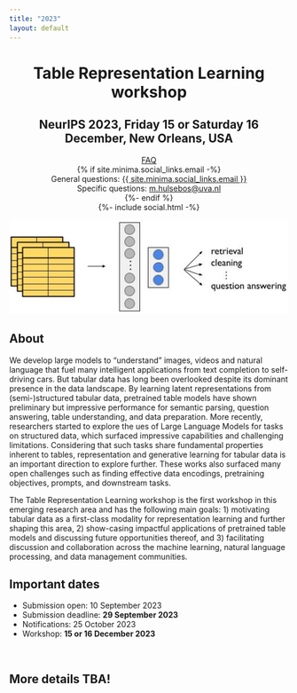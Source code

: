 ```yaml
---
title: "2023"
layout: default
---
```


<div align="center">
<h1><b>Table Representation Learning workshop</b></h1>
<h2><b>NeurIPS 2023</b>, Friday 15 or Saturday 16 December, New Orleans, USA</h2>
<div>
<div>
<a href="https://groups.google.com/g/table-representation-learning-workshop" target="blank">FAQ</a>
</div>
{% if site.minima.social_links.email -%}
<div>
General questions: <a class="u-email" href="mailto:{{ site.minima.social_links.email }}">{{ site.minima.social_links.email }}</a>
</div>
<div>
Specific questions: <a class="u-email" href="mailto:m.hulsebos@uva.nl">m.hulsebos@uva.nl</a>
</div>
{%- endif %}
<div class="social-links">
    {%- include social.html -%}
</div>
</div>
</div>

<p align="center">
    <img src="assets/trl_workshop.jpg"/>
</p>


## **About**

We develop large models to “understand” images, videos and natural language that fuel many intelligent applications from text completion to self-driving cars. But tabular data has long been overlooked despite its dominant presence in the data landscape. By learning latent representations from (semi-)structured tabular data, pretrained table models have shown preliminary but impressive performance for semantic parsing, question answering, table understanding, and data preparation. More recently, researchers started to explore the ues of Large Language Models for tasks on structured data, which surfaced impressive capabilities and challenging limitations. Considering that such tasks share fundamental properties inherent to tables, representation and generative learning for tabular data is an important direction to explore further. These works also surfaced many open challenges such as finding effective data encodings, pretraining objectives, prompts, and downstream tasks.

The Table Representation Learning workshop is the first workshop in this emerging research area and has the following main goals: 1) motivating tabular data as a first-class modality for representation learning and further shaping this area, 2) show-casing impactful applications of pretrained table models and discussing future opportunities thereof, and 3) facilitating discussion and collaboration across the machine learning, natural language processing, and data management communities.


## **Important dates**
- Submission open: 10 September 2023
- Submission deadline: <b>29 September 2023</b>
- Notifications: 25 October 2023
- Workshop: <b>15 or 16 December 2023</b>
<!-- - Talk pre-recording upload for submissions accepted as oral (SlidesLive): 15 November 2022
- Slides for submissions accepted as oral (OpenReview): 15 November 2022
- Poster pitch recording for submissions accepted as posters (optional; 2min .mp4; to be published on website; email to m.hulsebos@uva.nl): 17 November 2022
- Poster submission (<a href="https://neurips.cc/PosterUpload">neurips.cc</a>): 17 November 2022
- Camera-ready paper (OpenReview): 17 November 2022 -->

<br>

## **More details TBA!**

<!-- 
## **Further info**
- [Program](https://table-representation-learning.github.io/2023/program.html)
- [Accepted Papers](https://table-representation-learning.github.io/2023/accepted-papers.html)
- [Organization](https://table-representation-learning.github.io/2023/organization.html)
- [Awards](https://table-representation-learning.github.io/2023/awards.html)
- [Call for Papers](https://table-representation-learning.github.io/2023/call-for-papers.html)
 -->

<!-- 
## **Speakers**
<table border="0" style="border:none; padding:0, border-collapse:collapse; cellspacing:0; cellpadding:0" >
    <tr style="border:none"  align="left">
      <td style="border:none" width="33%"><a href="https://ai.facebook.com/people/alon-halevy/" target="blank"><img src="assets/ah.jpg" width="150px" align="bottom" style="border-radius: 50%"></a></td>
      <td style="border:none" width="33%"><a href="http://www.phontron.com/" target="blank"><img src="assets/gn.jpg" width="150px" align="bottom" style="border-radius: 50%"></a></td>
      <td style="border:none" width="33%"><a href="https://jungyhuk.github.io/" target="blank"><img src="assets/xc.jpg" width="150px" align="bottom" style="border-radius: 50%"></a></td>   
    </tr>
    <tr style="border:none" align="left">
      <td style="border:none" bgcolor="white"><a href="https://ai.facebook.com/people/alon-halevy/" target="blank">Alon Halevy<br>Meta AI</a></td>
      <td style="border:none" bgcolor="white"><a href="http://www.phontron.com/" target="blank">Graham Neubig<br>CMU</a></td>
      <td style="border:none" bgcolor="white"><a href="https://jungyhuk.github.io/" target="blank">Xinyun Chen<br>Google Brain</a></td>
    </tr>
    <tr style="border:none" align="left">
      <td style="border:none" width="33%"><a href="https://www.informatik.tu-darmstadt.de/fb20/organisation_fb20/professuren_und_gruppenleitungen/fb20professuren_und_gruppenleitungen_detailseite_21760.de.jsp" target="blank"><img src="assets/cb.jpg" width="150px" align="bottom" style="border-radius: 50%"></a></td>   
      <td style="border:none" width="33%"><a href="http://web.cse.ohio-state.edu/~sun.397/" target="blank"><img src="assets/hs.jpg" width="150px" align="bottom" style="border-radius: 50%"></a></td>
      <td style="border:none" width="33%"><a href="https://hci.stanford.edu/~cagatay/" target="blank"><img src="assets/cd.jpg" width="150px" align="bottom" style="border-radius: 50%"></a></td>
    <tr style="border:none" align="left">
      <td style="border:none" bgcolor="white"><a href="https://www.informatik.tu-darmstadt.de/fb20/organisation_fb20/professuren_und_gruppenleitungen/fb20professuren_und_gruppenleitungen_detailseite_21760.de.jsp" target="blank">Carsten Binnig<br>TU Darmstadt</a></td>
      <td style="border:none" bgcolor="white"><a href="http://web.cse.ohio-state.edu/~sun.397/" target="blank">Huan Sun<br>Ohio State University</a></td>
      <td style="border:none" bgcolor="white"><a href="https://hci.stanford.edu/~cagatay/" target="blank">Çağatay Demiralp<br>Sigma Computing</a></td>   
    </tr>
</table> -->

<!-- 
## **Sponsors**
We are grateful to the sponsors for supporting this workshop:

<a href="https://ibm.com" target="blank"><img src="assets/ibm-logo-small.svg" height="70"/></a>&emsp;&emsp;
<a href="https://google.com" target="blank"><img src="assets/google-logo.png" height="80"/></a>&emsp;&emsp;
<a href="https://relational.ai" target="blank"><img src="assets/rai-logo.svg" height="60"/></a>
<br>
<br> -->
